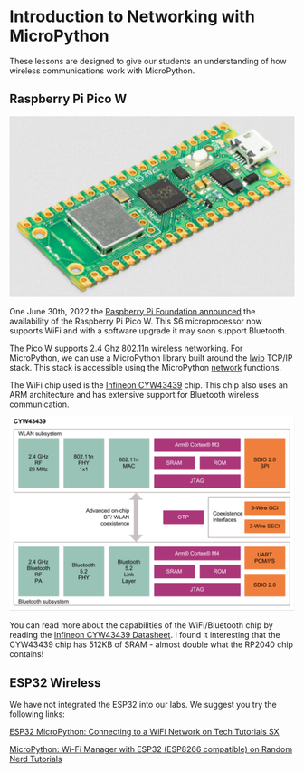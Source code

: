 # Introduction to Networking with MicroPython

These lessons are designed to give our students an understanding of how wireless communications work with MicroPython.

## Raspberry Pi Pico W

![Raspberry Pi Pico W](../img/pico-w.png)

One June 30th, 2022 the [Raspberry Pi Foundation announced](https://www.raspberrypi.com/news/raspberry-pi-pico-w-your-6-iot-platform/) the availability of the Raspberry Pi Pico W.  This $6 microprocessor now supports WiFi and with a software upgrade it may soon support Bluetooth.

The Pico W supports 2.4 Ghz 802.11n wireless networking.  For MicroPython, we can use a MicroPython library built around the [lwip](https://savannah.nongnu.org/projects/lwip/) TCP/IP stack.  This stack is accessible using the MicroPython [network](https://docs.micropython.org/en/latest/library/network.html#) functions.

The WiFi chip used is the [Infineon CYW43439](https://www.infineon.com/cms/en/product/wireless-connectivity/airoc-wi-fi-plus-bluetooth-combos/cyw43439/) chip.  This chip also uses an ARM architecture and has extensive support for Bluetooth wireless communication.

![Wireless Block Architecture](../img/wireless-block-arch.png)

You can read more about the capabilities of the WiFi/Bluetooth chip by reading the [Infineon CYW43439 Datasheet](https://www.infineon.com/dgdl/Infineon-CYW43439-Single-Chip-IEEE-802.11-b-g-n-MAC-PHY-Radio-with-Integrated-Bluetooth-5.0-Compliance-AdditionalTechnicalInformation-v03_00-EN.pdf?fileId=8ac78c8c7ddc01d7017ddd033d78594d).  I found it interesting that the CYW43439 chip has 512KB of SRAM - almost double what the RP2040 chip contains!

## ESP32 Wireless

We have not integrated the ESP32 into our labs.  We suggest you try the following links:

[ESP32 MicroPython: Connecting to a WiFi Network on Tech Tutorials SX](https://techtutorialsx.com/2017/06/01/esp32-micropython-connecting-to-a-wifi-network/)

[MicroPython: Wi-Fi Manager with ESP32 (ESP8266 compatible) on Random Nerd Tutorials](https://randomnerdtutorials.com/micropython-wi-fi-manager-esp32-esp8266/)